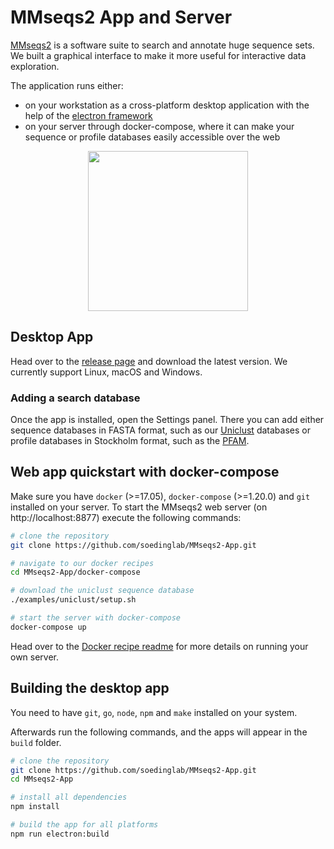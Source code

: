 # MMseqs2 App and Server

[MMseqs2](https://github.com/soedinglab/MMseqs2) is a software suite to search and annotate huge sequence sets. We built a graphical interface to make it more useful for interactive data exploration.

The application runs either:
* on your workstation as a cross-platform desktop application with the help of the [electron framework](https://github.com/electron/electron)
* on your server through docker-compose, where it can make your sequence or profile databases easily accessible over the web

<p align="center"><img src="https://raw.githubusercontent.com/soedinglab/mmseqs2-app/master/mmseqs2app_logo.png" height="256" /></p>

## Desktop App

Head over to the [release page](https://github.com/soedinglab/MMseqs2-App/releases) and download the latest version. We currently support Linux, macOS and Windows.

### Adding a search database
Once the app is installed, open the Settings panel. There you can add either sequence databases in FASTA format, such as our [Uniclust](https://uniclust.mmseqs.com/) databases or profile databases in Stockholm format, such as the [PFAM](ftp://ftp.ebi.ac.uk/pub/databases/Pfam/current_release/Pfam-A.full.gz).

## Web app quickstart with docker-compose

Make sure you have `docker` (>=17.05), `docker-compose` (>=1.20.0) and `git` installed on your server.
To start the MMseqs2 web server (on http://localhost:8877) execute the following commands:

``` bash
# clone the repository
git clone https://github.com/soedinglab/MMseqs2-App.git

# navigate to our docker recipes
cd MMseqs2-App/docker-compose

# download the uniclust sequence database
./examples/uniclust/setup.sh

# start the server with docker-compose 
docker-compose up
```

Head over to the [Docker recipe readme](https://github.com/soedinglab/MMseqs2-App/blob/master/docker-compose/README.md) for more details on running your own server.

## Building the desktop app

You need to have `git`, `go`, `node`, `npm` and `make` installed on your system.

Afterwards run the following commands, and the apps will appear in the `build` folder.

``` bash
# clone the repository
git clone https://github.com/soedinglab/MMseqs2-App.git
cd MMseqs2-App

# install all dependencies
npm install

# build the app for all platforms
npm run electron:build
```

